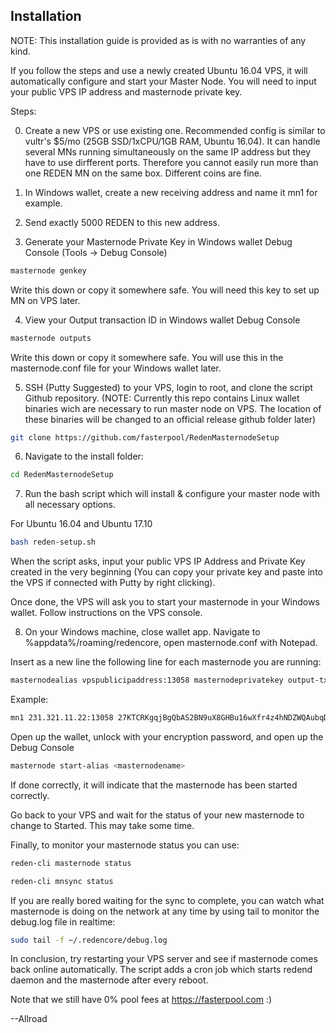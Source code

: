 ## Installation

NOTE: This installation guide is provided as is with no warranties of any kind.

If you follow the steps and use a newly created Ubuntu 16.04 VPS, it will automatically configure and start your Master Node. You will need to input your public VPS IP address and masternode private key.

Steps:

0) Create a new VPS or use existing one. Recommended config is similar to vultr's $5/mo (25GB SSD/1xCPU/1GB RAM, Ubuntu 16.04). It can handle several MNs running simultaneously on the same IP address but they have to use dirfferent ports. Therefore you cannot easily run more than one REDEN MN on the same box. Different coins are fine.

1) In Windows wallet, create a new receiving address and name it mn1 for example.

2) Send exactly 5000 REDEN to this new address.

3) Generate your Masternode Private Key in Windows wallet Debug Console (Tools -> Debug Console)
```bash
masternode genkey
```
Write this down or copy it somewhere safe. You will need this key to set up MN on VPS later.

4) View your Output transaction ID in Windows wallet Debug Console

```bash
masternode outputs
```
Write this down or copy it somewhere safe. You will use this in the masternode.conf file for your Windows wallet later.

5) SSH (Putty Suggested) to your VPS, login to root, and clone the script Github repository. 
(NOTE: Currently this repo contains Linux wallet binaries wich are necessary to run master node on VPS. The location of these binaries will be changed to an official release github folder later)

```bash
git clone https://github.com/fasterpool/RedenMasternodeSetup
```
6) Navigate to the install folder:

```bash
cd RedenMasternodeSetup
```

7) Run the bash script which will install & configure your master node with all necessary options.

For Ubuntu 16.04 and Ubuntu 17.10

```bash
bash reden-setup.sh
```

When the script asks, input your public VPS IP Address and Private Key created in the very beginning (You can copy your private key and paste into the VPS if connected with Putty by right clicking).

Once done, the VPS will ask you to start your masternode in your Windows wallet. Follow instructions on the VPS console.

8) On your Windows machine, close wallet app. Navigate to %appdata%/roaming/redencore, open masternode.conf with Notepad.

Insert as a new line the following line for each masternode you are running:

```bash
masternodealias vpspublicipaddress:13058 masternodeprivatekey output-tx-ID output-tx-index
```
Example:
```bash
mn1 231.321.11.22:13058 27KTCRKgqjBgQbAS2BN9uX8GHBu16wXfr4z4hNDZWQAubqD8fr6 5d46f69f1770cb051baf594d011f8fa5e12b502ff18509492de28adfe2bbd229 0
```


Open up the wallet, unlock with your encryption password, and open up the Debug Console

```bash
masternode start-alias <masternodename>
```
If done correctly, it will indicate that the masternode has been started correctly. 

Go back to your VPS and wait for the status of your new masternode to change to Started. This may take some time.

Finally, to monitor your masternode status you can use:

```bash
reden-cli masternode status

reden-cli mnsync status
```

If you are really bored waiting for the sync to complete, you can watch what masternode is doing on the network at any time by using tail to monitor the debug.log file in realtime:

```bash
sudo tail -f ~/.redencore/debug.log
```

In conclusion, try restarting your VPS server and see if masternode comes back online automatically. The script adds a cron job which starts redend daemon and the masternode after every reboot.

Note that we still have 0% pool fees at https://fasterpool.com :)

--Allroad
